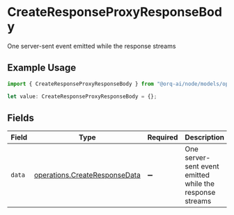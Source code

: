 # CreateResponseProxyResponseBody

One server-sent event emitted while the response streams

## Example Usage

```typescript
import { CreateResponseProxyResponseBody } from "@orq-ai/node/models/operations";

let value: CreateResponseProxyResponseBody = {};
```

## Fields

| Field                                                                          | Type                                                                           | Required                                                                       | Description                                                                    |
| ------------------------------------------------------------------------------ | ------------------------------------------------------------------------------ | ------------------------------------------------------------------------------ | ------------------------------------------------------------------------------ |
| `data`                                                                         | [operations.CreateResponseData](../../models/operations/createresponsedata.md) | :heavy_minus_sign:                                                             | One server-sent event emitted while the response streams                       |